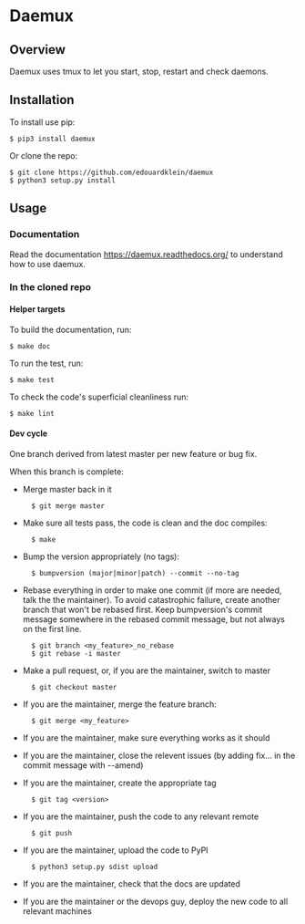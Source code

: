 # Daemux

## Overview

Daemux uses tmux to let you start, stop, restart and check daemons.

## Installation

To install use pip:

    $ pip3 install daemux


Or clone the repo:

    $ git clone https://github.com/edouardklein/daemux
    $ python3 setup.py install
    
    

## Usage

### Documentation

Read the documentation https://daemux.readthedocs.org/ to understand how to use daemux.

### In the cloned repo

#### Helper targets

To build the documentation, run:

    $ make doc
    
To run the test, run:

    $ make test

To check the code's superficial cleanliness run:

    $ make lint

#### Dev cycle

One branch derived from latest master per new feature or bug fix.

When this branch is complete:
- Merge master back in it
        
        $ git merge master
        
- Make sure all tests pass, the code is clean and the doc compiles:

        $ make
        
- Bump the version appropriately (no tags):

        $ bumpversion (major|minor|patch) --commit --no-tag
        
- Rebase everything in order to make one commit (if more are needed, talk the the maintainer). To avoid catastrophic failure, create another branch that won't be rebased first. Keep bumpversion's commit message somewhere in the rebased commit message, but not always on the first line.

        $ git branch <my_feature>_no_rebase
        $ git rebase -i master
        
- Make a pull request, or, if you are the maintainer, switch to master

        $ git checkout master
        
- If you are the maintainer, merge the feature branch:
        
        $ git merge <my_feature>
        
- If you are the maintainer, make sure everything works as it should

- If you are the maintainer, close the relevent issues (by adding fix... in the commit message with --amend)

- If you are the maintainer, create the appropriate tag

        $ git tag <version>

- If you are the maintainer, push the code to any relevant remote

        $ git push
        
- If you are the maintainer, upload the code to PyPI

        $ python3 setup.py sdist upload
        
- If you are the maintainer, check that the docs are updated

- If you are the maintainer or the devops guy, deploy the new code to all relevant machines

